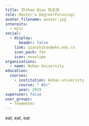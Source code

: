 ```yaml
---
title: Zhihao Qian 钱志浩
role: Master's Degree(Purusing)
avatar_filename: avatar.jpg
interests:
  - misc
social:
  - display:
      header: false
    link: qianzhihao@whu.edu.cn
    icon_pack: fas
    icon: envelope
organizations:
  - name: Wuhan University
education:
  courses:
    - institution: Wuhan university
      course: " BSc"
      year: 2019
superuser: false
user_groups:
  - Teammates
---
```

<!--StartFragment-->

eat, eat, eat

<!--EndFragment-->